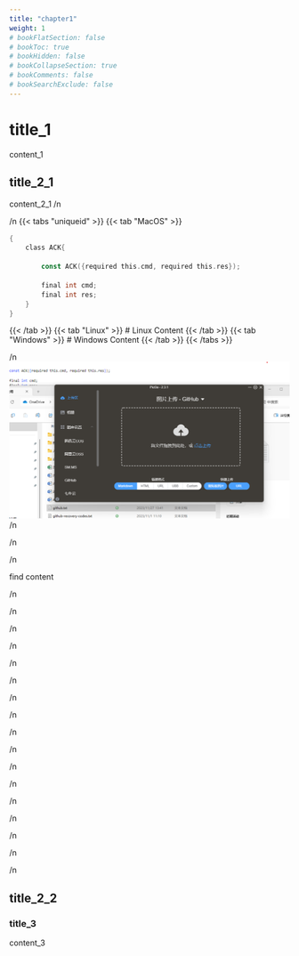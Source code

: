 ```yaml
---
title: "chapter1"
weight: 1
# bookFlatSection: false
# bookToc: true
# bookHidden: false
# bookCollapseSection: true
# bookComments: false
# bookSearchExclude: false
---
```

# title_1
content_1
## title_2_1
content_2_1
/n 

/n 
{{< tabs "uniqueid" >}}
{{< tab "MacOS" >}} 
```go {linenos=table,hl_lines=[8,"15-17"],linenostart=199}
{
    class ACK{ 

        const ACK({required this.cmd, required this.res});

        final int cmd;
        final int res;
    }
}
```

{{< /tab >}}
{{< tab "Linux" >}} # Linux Content {{< /tab >}}
{{< tab "Windows" >}} # Windows Content {{< /tab >}}
{{< /tabs >}}

/n 
![](https://raw.githubusercontent.com/xicheng5713/hugoDemo/main/static/images/20231127134607.png)
/n 

/n 

/n 

find content 

/n 

/n 

/n 

/n 

/n 

/n 

/n 

/n 

/n 

/n 

/n 

/n 

/n 

/n 


/n 

/n 

/n 

## title_2_2


### title_3
content_3